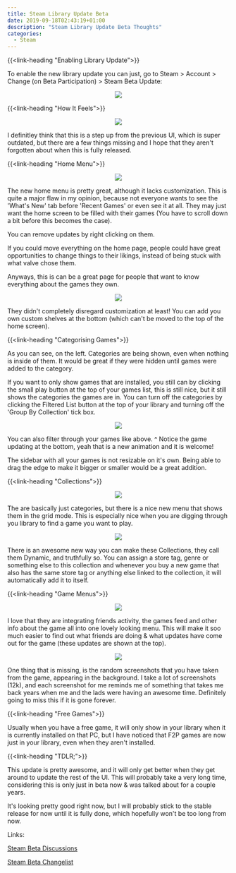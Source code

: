 ```yaml
---
title: Steam Library Update Beta
date: 2019-09-18T02:43:19+01:00
description: "Steam Library Update Beta Thoughts"
categories:
  - Steam
---
```


{{<link-heading "Enabling Library Update">}}

To enable the new library update you can just, go to
Steam > Account > Change (on Beta Participation) > Steam Beta Update:

<center>
  <img src="https://ul.sbond.co/i/log/steam/lib/enable-beta.gif" />
</center>

{{<link-heading "How It Feels">}}

<center>
  <img src="https://ul.sbond.co/i/log/steam/lib/library.png" />
</center>

I definitley think that this is a step up from the previous UI, which is super
outdated, but there are a few things missing and I hope that they
aren't forgotten about when this is fully released.

{{<link-heading "Home Menu">}}

<center>
  <img src="https://ul.sbond.co/i/log/steam/lib/home.png" />
</center>

The new home menu is pretty great, although it lacks customization. This is
quite a major flaw in my opinion, because not everyone wants to see the
'What's New' tab before 'Recent Games' or even see it at all.
They may just want the home screen to be filled with their games
(You have to scroll down a bit before this becomes the case).

You can remove updates by right clicking on them.

If you could move everything on the home page, people could have great
opportunities to change things to their likings, instead of being stuck with
what valve chose them.

Anyways, this is can be a great page for people that want to know
everything about the games they own.

<center>
  <img src="https://ul.sbond.co/i/log/steam/lib/home-shelves.png" />
</center>

They didn't completely disregard customization at least! You can add you own
custom shelves at the bottom (which can't be moved to the top of the home
screen).

{{<link-heading "Categorising Games">}}

As you can see, on the left. Categories are being shown, even when nothing is
inside of them. It would be great if they were hidden until games were added
to the category.

If you want to only show games that are installed, you still can by clicking
the small play button at the top of your games list, this is still nice, but it
still shows the categories the games are in. You can turn off the categories by
clicking the Filtered List button at the top of your library and turning off the
'Group By Collection' tick box.

<center>
  <img src="https://ul.sbond.co/i/log/steam/lib/library-filter.png" />
</center>

You can also filter through your games like above. ^ Notice the game updating
at the bottom, yeah that is a new animation and it is welcome!

The sidebar with all your games is not resizable on it's own. Being able to drag
the edge to make it bigger or smaller would be a great addition.

{{<link-heading "Collections">}}

<center>
  <img src="https://ul.sbond.co/i/log/steam/lib/collections.png" />
</center>

The are basically just categories, but there is a nice new menu that shows them
in the grid mode. This is especially nice when you are digging through
you library to find a game you want to play.

<center>
  <img src="https://ul.sbond.co/i/log/steam/lib/collections-dynamic.png" />
</center>

There is an awesome new way you can make these Collections, they call them
Dynamic, and truthfully so. You can assign a store tag, genre or something else
to this collection and whenever you buy a new game that also has the same store
tag or anything else linked to the collection, it will automatically
add it to itself.

{{<link-heading "Game Menus">}}

<center>
  <img src="https://ul.sbond.co/i/log/steam/lib/game-menu.png" />
</center>

I love that they are integrating friends activity, the games feed and other
info about the game all into one lovely looking menu. This will make it soo
much easier to find out what friends are doing & what updates have come out
for the game (these updates are shown at the top).

<center>
  <img src="https://ul.sbond.co/i/log/steam/lib/game-menu-head.png" />
</center>

One thing that is missing, is the random screenshots that you have taken from
the game, appearing in the background. I take a lot of screenshots (12k), and
each screenshot for me reminds me of something that takes me back years when
me and the lads were having an awesome time. Definitely going to miss this if
it is gone forever.

{{<link-heading "Free Games">}}

Usually when you have a free game, it will only show in your library when it is
currently installed on that PC, but I have noticed that F2P games are now just
in your library, even when they aren't installed.

{{<link-heading "TDLR;">}}

This update is pretty awesome, and it will only get better when they get around
to update the rest of the UI. This will probably take a very long time,
considering this is only just in beta now & was talked about for a couple years.

It's looking pretty good right now, but I will probably stick to the stable
release for now until it is fully done, which hopefully won't be too long from
now.

Links:

<a class="b bb bw pb1 no-underline black dim"
  href="https://steamcommunity.com/groups/SteamClientBeta/discussions/"
  target="_blank">Steam Beta Discussions</a>

<a class="b bb bw pb1 no-underline black dim"
  href="https://steamcommunity.com/groups/SteamClientBeta#announcements"
  target="_blank">Steam Beta Changelist</a>
